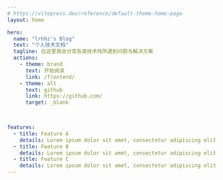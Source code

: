 ```yaml
---
# https://vitepress.dev/reference/default-theme-home-page
layout: home

hero:
  name: "lrhhz's Blog"
  text: "个人技术文档"
  tagline: 在这里我会分享各类技术栈所遇到问题与解决方案
  actions:
    - theme: brand
      text: 开始阅读
      link: /frontend/
    - theme: alt
      text: github
      link: https://github.com/
      target: _blank
      


features:
  - title: Feature A
    details: Lorem ipsum dolor sit amet, consectetur adipiscing elit
  - title: Feature B
    details: Lorem ipsum dolor sit amet, consectetur adipiscing elit
  - title: Feature C
    details: Lorem ipsum dolor sit amet, consectetur adipiscing elit
---
```


